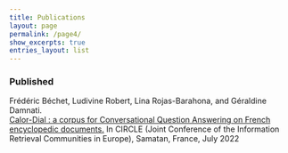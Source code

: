 ```yaml
---
title: Publications
layout: page
permalink: /page4/
show_excerpts: true
entries_layout: list
---
```


### Published
<p>Frédéric Béchet, Ludivine Robert, Lina Rojas-Barahona, and Géraldine Damnati.<br>
<u>Calor-Dial : a corpus for Conversational Question Answering on French encyclopedic
documents.</u> In CIRCLE (Joint Conference of the Information Retrieval Communities in
Europe), Samatan, France, July 2022</p>
